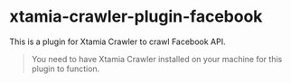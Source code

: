 # xtamia-crawler-plugin-facebook
This is a plugin for Xtamia Crawler to crawl Facebook API.

> You need to have Xtamia Crawler installed on your machine for this plugin to function.